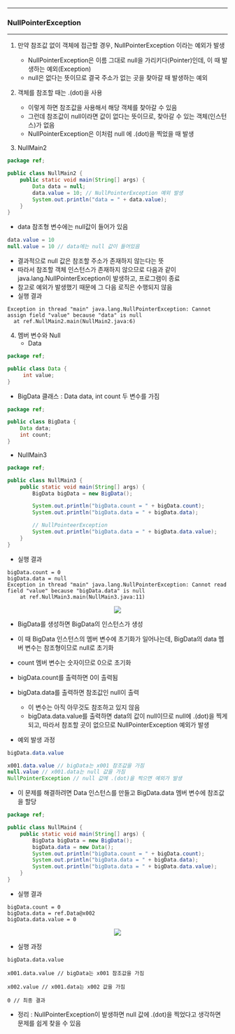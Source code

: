 -----
### NullPointerException
-----
1. 만약 참조값 없이 객체에 접근할 경우, NullPointerException 이라는 예외가 발생
   - NullPointerException은 이름 그대로 null을 가리키다(Pointer)인데, 이 때 발생하는 예외(Exception)
   - null은 없다는 뜻이므로 결국 주소가 없는 곳을 찾아갈 때 발생하는 예외

2. 객체를 참조할 때는 .(dot)을 사용
   - 이렇게 하면 참조값을 사용해서 해당 객체를 찾아갈 수 있음
   - 그런데 참조값이 null이라면 값이 없다는 뜻이므로, 찾아갈 수 있는 객체(인스턴스)가 없음
   - NullPointerException은 이처럼 null 에 .(dot)을 찍었을 때 발생

3. NullMain2
```java
package ref;

public class NullMain2 {
    public static void main(String[] args) {
        Data data = null;
        data.value = 10; // NullPointerException 예외 발생
        System.out.println("data = " + data.value);
    }
}
```
  - data 참조형 변수에는 null값이 들어가 있음
```java
data.value = 10
null.value = 10 // data에는 null 값이 들어있음
```
   - 결과적으로 null 값은 참조할 주소가 존재하지 않는다는 뜻
   - 따라서 참조할 객체 인스턴스가 존재하지 않으므로 다음과 같이 java.lang.NullPointerException이 발생하고, 프로그램이 종료
   - 참고로 예외가 발생했기 때문에 그 다음 로직은 수행되지 않음
   - 실행 결과
```
Exception in thread "main" java.lang.NullPointerException: Cannot assign field "value" because "data" is null
  at ref.NullMain2.main(NullMain2.java:6)
```
4. 멤버 변수와 Null
   - Data
```java
package ref;

public class Data {
     int value;
}
```
  - BigData 클래스 : Data data, int count 두 변수를 가짐
```java
package ref;

public class BigData {
    Data data;
    int count;
}
```
  - NullMain3
```java
package ref;

public class NullMain3 {
    public static void main(String[] args) {
        BigData bigData = new BigData();

        System.out.println("bigData.count = " + bigData.count);
        System.out.println("bigData.data = " + bigData.data);

        // NullPointeerException
        System.out.println("bigData.data = " + bigData.data.value);
    }
}
```
  - 실행 결과
```
bigData.count = 0
bigData.data = null
Exception in thread "main" java.lang.NullPointerException: Cannot read field "value" because "bigData.data" is null
	at ref.NullMain3.main(NullMain3.java:11)
```
<div align="center">
<img src="https://github.com/user-attachments/assets/2d675ad6-bdb0-446f-84a7-059945817d73">
</div>

  - BigData를 생성하면 BigData의 인스턴스가 생성
  - 이 때 BigData 인스턴스의 멤버 변수에 초기화가 일어나는데, BigData의 data 멤버 변수는 참조형이므로 null로 초기화
  - count 멤버 변수는 숫자이므로 0으로 초기화

   - bigData.count를 출력하면 0이 출력됨
   - bigData.data를 출력하면 참조값인 null이 출력
     + 이 변수는 아직 아무것도 참조하고 있지 않음
     + bigData.data.value를 출력하면 data의 값이 null이므로 null에 .(dot)을 찍게 되고, 따라서 참조할 곳이 없으므로 NullPointerException 예외가 발생
   - 예외 발생 과정
```java
bigData.data.value

x001.data.value // bigData는 x001 참조값을 가짐
null.value // x001.data는 null 값을 가짐
NullPointerException // null 값에 .(dot)을 찍으면 예외가 발생
```

   - 이 문제를 해결하려면 Data 인스턴스를 만들고 BigData.data 멤버 변수에 참조값을 할당
```java
package ref;

public class NullMain4 {
    public static void main(String[] args) {
        BigData bigData = new BigData();
        bigData.data = new Data();
        System.out.println("bigData.count = " + bigData.count);
        System.out.println("bigData.data = " + bigData.data);
        System.out.println("bigData.data = " + bigData.data.value);
    }
}
```
  - 실행 결과
```
bigData.count = 0
bigData.data = ref.Data@x002
bigData.data.value = 0
```
<div align="center">
<img src="https://github.com/user-attachments/assets/169992b8-25b8-40f4-aff1-1405d679d5b1">
</div>

  - 실행 과정
```
bigData.data.value

x001.data.value // bigData는 x001 참조값을 가짐

x002.value // x001.data는 x002 값을 가짐

0 // 최종 결과
```

  - 정리 : NullPointerException이 발생하면 null 값에 .(dot)을 찍었다고 생각하면 문제를 쉽게 찾을 수 있음
